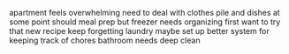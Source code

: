 apartment feels overwhelming need to deal with clothes pile and dishes at some point should meal prep but freezer needs organizing first want to try that new recipe keep forgetting laundry maybe set up better system for keeping track of chores bathroom needs deep clean
